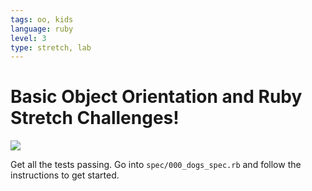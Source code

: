 ```yaml
---
tags: oo, kids
language: ruby
level: 3
type: stretch, lab
---
```


# Basic Object Orientation and Ruby Stretch Challenges!

<img src="http://1funny.com/wp-content/uploads/2011/10/cat-stretch.jpg">

Get all the tests passing. Go into `spec/000_dogs_spec.rb` and follow the instructions to get started. 
